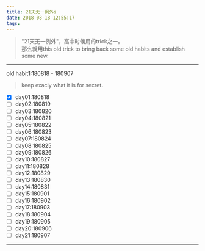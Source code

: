 ```yaml
---
title: 21天无一例外s
date: 2018-08-18 12:55:17
tags:
---
```


> "21天无一例外"，高中时候用的trick之一。   
> 那么就用this old trick to bring back some old habits and establish some new.  

---  

old habit1:180818 - 180907   
> keep exacly what it is for secret.  

- [x] day01:180818  
- [ ] day02:180819  
- [ ] day03:180820  
- [ ] day04:180821  
- [ ] day05:180822  
- [ ] day06:180823  
- [ ] day07:180824  
- [ ] day08:180825  
- [ ] day09:180826  
- [ ] day10:180827  
- [ ] day11:180828  
- [ ] day12:180829  
- [ ] day13:180830  
- [ ] day14:180831  
- [ ] day15:180901  
- [ ] day16:180902  
- [ ] day17:180903  
- [ ] day18:180904  
- [ ] day19:180905  
- [ ] day20:180906  
- [ ] day21:180907   

---

